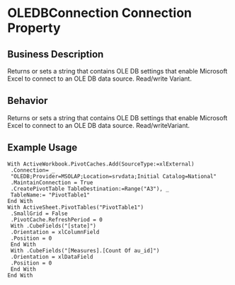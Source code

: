 # OLEDBConnection Connection Property

## Business Description
Returns or sets a string that contains OLE DB settings that enable Microsoft Excel to connect to an OLE DB data source. Read/write Variant.

## Behavior
Returns or sets a string that contains OLE DB settings that enable Microsoft Excel to connect to an OLE DB data source. Read/writeVariant.

## Example Usage
```vba
With ActiveWorkbook.PivotCaches.Add(SourceType:=xlExternal) 
 .Connection= _ 
 "OLEDB;Provider=MSOLAP;Location=srvdata;Initial Catalog=National" 
 .MaintainConnection = True 
 .CreatePivotTable TableDestination:=Range("A3"), _ 
 TableName:= "PivotTable1" 
End With 
With ActiveSheet.PivotTables("PivotTable1") 
 .SmallGrid = False 
 .PivotCache.RefreshPeriod = 0 
 With .CubeFields("[state]") 
 .Orientation = xlColumnField 
 .Position = 0 
 End With 
 With .CubeFields("[Measures].[Count Of au_id]") 
 .Orientation = xlDataField 
 .Position = 0 
 End With 
End With
```